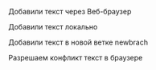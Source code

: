 Добавили текст через Веб-браузер

Добавили текст локально

Добавили текст в новой ветке newbrach

Разрешаем конфликт текст в браузере
